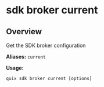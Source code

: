 # sdk broker current

## Overview

Get the SDK broker configuration

**Aliases:** `current`

**Usage:**

```
quix sdk broker current [options]
```

